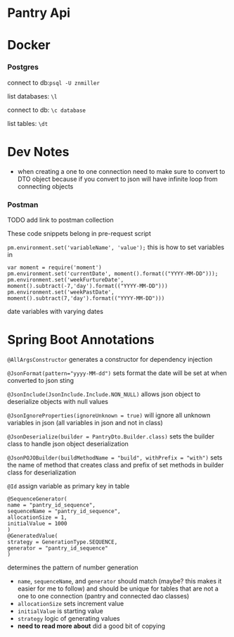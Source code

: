 # Pantry Api

# Docker

### Postgres
connect to db:`psql -U znmiller`

list databases: `\l`

connect to db: `\c database`

list tables: `\dt`

# Dev Notes
- when creating a one to one connection need to make sure to convert to DTO object because if you convert to json will have infinite loop from connecting objects

### Postman

TODO add link to postman collection

These code snippets belong in pre-request script

`pm.environment.set('variableName', 'value');` this is how to set variables in

```
var moment = require('moment')
pm.environment.set('currentDate', moment().format(("YYYY-MM-DD")));
pm.environment.set('weekFurtureDate', moment().subtract(-7,'day').format(("YYYY-MM-DD")))
pm.environment.set('weekPastDate', moment().subtract(7,'day').format(("YYYY-MM-DD")))
```
date variables with varying dates


# Spring Boot Annotations
`@AllArgsConstructor` generates a constructor for dependency injection

`@JsonFormat(pattern="yyyy-MM-dd")` sets format the date will be set at when converted to json sting

`@JsonInclude(JsonInclude.Include.NON_NULL)` allows json object to deserialize objects with null values

`@JsonIgnoreProperties(ignoreUnknown = true)` will ignore all unknown variables in json (all variables in json and not in class)

`@JsonDeserialize(builder = PantryDto.Builder.class)` sets the builder class to handle json object deserialization

`@JsonPOJOBuilder(buildMethodName = "build", withPrefix = "with")` sets the name of method that creates class and prefix of set methods in builder class for deserialization

`@Id` assign variable as primary key in table

```
@SequenceGenerator(
name = "pantry_id_sequence",
sequenceName = "pantry_id_sequence",
allocationSize = 1,
initialValue = 1000
)
@GeneratedValue(
strategy = GenerationType.SEQUENCE,
generator = "pantry_id_sequence"
)
```
determines the pattern of number generation
- `name`, `sequenceName`, and `generator` should match (maybe? this makes it easier for me to follow) and should be unique for tables that are not a one to one connection (pantry and connected dao classes)
- `allocationSize` sets increment value
- `initialValue` is starting value
- `strategy` logic of generating values
- **need to read more about** did a good bit of copying